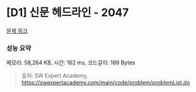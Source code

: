# [D1] 신문 헤드라인 - 2047 

[문제 링크](https://swexpertacademy.com/main/code/problem/problemDetail.do?contestProbId=AV5QKsLaAy0DFAUq) 

### 성능 요약

메모리: 58,264 KB, 시간: 162 ms, 코드길이: 189 Bytes



> 출처: SW Expert Academy, https://swexpertacademy.com/main/code/problem/problemList.do